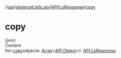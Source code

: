 //[api](../../../index.md)/[danbroid.ipfs.api](../../index.md)/[API](../index.md)/[LsResponse](index.md)/[copy](copy.md)



# copy  
[jvm]  
Content  
fun [copy](copy.md)(objects: [Array](https://kotlinlang.org/api/latest/jvm/stdlib/kotlin/-array/index.html)<[API.Object](../-object/index.md)>): [API.LsResponse](index.md)  



